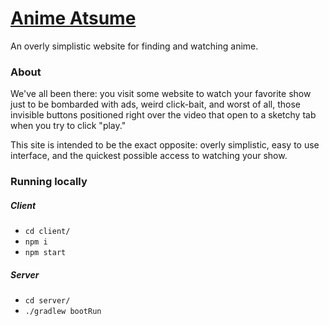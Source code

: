 # [Anime Atsume](https://anime-atsume.herokuapp.com/)

An overly simplistic website for finding and watching anime.

### About

We've all been there: you visit some website to watch your favorite show just to be bombarded with ads, weird click-bait, and worst of all, those invisible buttons positioned right over the video that open to a sketchy tab when you try to click "play."

This site is intended to be the exact opposite: overly simplistic, easy to use interface, and the quickest possible access to watching your show.

### Running locally

##### Client
* `cd client/`
* `npm i`
* `npm start`

##### Server
* `cd server/`
* `./gradlew bootRun`
